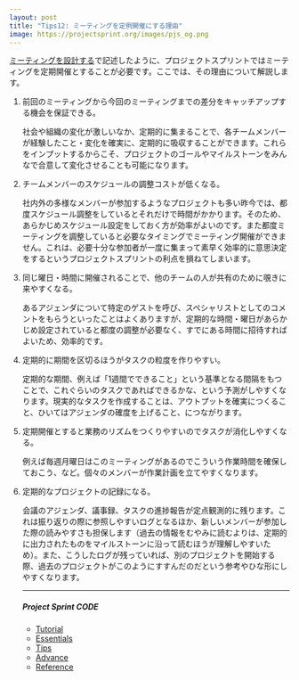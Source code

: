 ```yaml
---
layout: post
title: "Tips12: ミーティングを定例開催にする理由"
image: https://projectsprint.org/images/pjs_og.png
---
```


[ミーティングを設計する](../tutorial/section2-3)で記述したように、プロジェクトスプリントではミーティングを定期開催とすることが必要です。ここでは、その理由について解説します。

1. 前回のミーティングから今回のミーティングまでの差分をキャッチアップする機会を保証できる。

   社会や組織の変化が激しいなか、定期的に集まることで、各チームメンバーが経験したこと・変化を確実に、定期的に吸収することができます。これらをインプットするからこそ、プロジェクトのゴールやマイルストーンをみんなで合意して変化させることも可能になります。

2. チームメンバーのスケジュールの調整コストが低くなる。

   社内外の多様なメンバーが参加するようなプロジェクトも多い昨今では、都度スケジュール調整をしているとそれだけで時間がかかります。そのため、あらかじめスケジュール設定をしておく方が効率がよいのです。また都度ミーティングを調整していると必要なタイミングでミーティング開催ができません。これは、必要十分な参加者が一度に集まって素早く効率的に意思決定をするというプロジェクトスプリントの利点を損ねてしまいます。

3. 同じ曜日・時間に開催されることで、他のチームの人が共有のために覗きに来やすくなる。

   あるアジェンダについて特定のゲストを呼び、スペシャリストとしてのコメントをもらうといったことはよくありますが、定期的な時間・曜日があらかじめ設定されていると都度の調整が必要なく、すでにある時間に招待すればよいため、効率的です。

4. 定期的に期間を区切るほうがタスクの粒度を作りやすい。

   定期的な期間、例えば「1週間でできること」という基準となる間隔をもつことで、これぐらいのタスクであればできるかな、という予測がしやすくなります。現実的なタスクを作成することは、アウトプットを確実につくること、ひいてはアジェンダの確度を上げること、につながります。

5. 定期開催とすると業務のリズムをつくりやすいのでタスクが消化しやすくなる。

   例えば毎週月曜日はこのミーティングがあるのでこういう作業時間を確保しておこう、など。個々のメンバーが作業計画を立てやすくなります。

6. 定期的なプロジェクトの記録になる。

   会議のアジェンダ、議事録、タスクの進捗報告が定点観測的に残ります。これは振り返りの際に参照しやすいログとなるほか、新しいメンバーが参加した際の読みやすさも担保します（過去の情報をむやみに読むよりは、定期的に出力されたものをマイルストーンに沿って読むほうが理解しやすいため）。また、こうしたログが残っていれば、別のプロジェクトを開始する際、過去のプロジェクトがこのようにすすんだのだという参考やひな形にしやすくなります。

   ---

   ##### Project Sprint CODE
   - [Tutorial](../tutorial/index.md)
   - [Essentials](../essentials.md)
   - [Tips](../tips/index.md)
   - [Advance](../advance.md)
   - [Reference](../reference.md)
